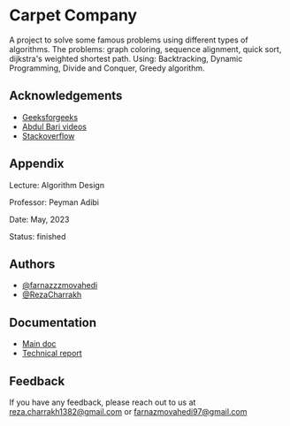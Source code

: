 # Carpet Company

A project to solve some famous problems using different types of algorithms. The problems: graph coloring, sequence alignment, quick sort, dijkstra's weighted shortest path. Using: Backtracking, Dynamic Programming, Divide and Conquer, Greedy algorithm. 


## Acknowledgements

 - [Geeksforgeeks](https://www.geeksforgeeks.org/)
 - [Abdul Bari videos](https://www.youtube.com/@abdul_bari)
 - [Stackoverflow](https://stackoverflow.com/)


## Appendix


Lecture: Algorithm Design

Professor: Peyman Adibi

Date: May, 2023

Status: finished


## Authors

- [@farnazzzmovahedi](https://github.com/farnazzzmovahedi)
- [@RezaCharrakh](https://github.com/RezaCharrakh)


## Documentation

- [Main doc](https://github.com/farnazzzmovahedi/CarpetCompany/blob/main/CarpetCompany/%D8%AF%D8%A7%DA%A9%20%D9%BE%D8%B1%D9%88%DA%98%D9%87.pdf)
- [Technical report](https://github.com/farnazzzmovahedi/CarpetCompany/blob/main/CarpetCompany/%DA%AF%D8%B2%D8%A7%D8%B1%D8%B4%20%D9%81%D9%86%DB%8C.pdf)


## Feedback

If you have any feedback, please reach out to us at reza.charrakh1382@gmail.com or farnazmovahedi97@gmail.com
